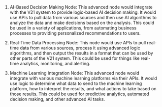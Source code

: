1. AI-Based Decision Making Node: This advanced node would integrate with the V21 system to provide logic-based AI decision making. It would use APIs to pull data from various sources and then use AI algorithms to analyze the data and make decisions based on the analysis. This could be used in a variety of applications, from automating business processes to providing personalized recommendations to users.

2. Real-Time Data Processing Node: This node would use APIs to pull real-time data from various sources, process it using advanced logic algorithms, and then output the results in a format that can be used by other parts of the V21 system. This could be used for things like real-time analytics, monitoring, and alerting.

3. Machine Learning Integration Node: This advanced node would integrate with various machine learning platforms via their APIs. It would use logic to determine what data to send to the machine learning platform, how to interpret the results, and what actions to take based on those results. This could be used for predictive analytics, automated decision making, and other advanced AI tasks.
